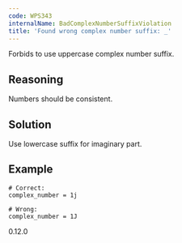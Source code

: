```yaml
---
code: WPS343
internalName: BadComplexNumberSuffixViolation
title: 'Found wrong complex number suffix: _'
---
```


Forbids to use uppercase complex number suffix.

## Reasoning
Numbers should be consistent.

## Solution
Use lowercase suffix for imaginary part.

## Example

    # Correct:
    complex_number = 1j
    
    # Wrong:
    complex_number = 1J

<div class="versionadded">

0.12.0

</div>